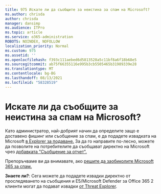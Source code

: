 ```yaml
---
title: 975 Искате ли да съобщите за неистина за спам на Microsoft?
ms.author: chrisda
author: chrisda
manager: dansimp
ms.audience: ITPro
ms.topic: article
ms.service: o365-administration
ROBOTS: NOINDEX, NOFOLLOW
localization_priority: Normal
ms.custom: 975
ms.assetid: ''
ms.openlocfilehash: f393c111aebed6d5813528a5c11bf8a6f18b68e5
ms.sourcegitcommit: ab75f66355116e995b3cb5505465b31989339e28
ms.translationtype: MT
ms.contentlocale: bg-BG
ms.lasthandoff: 08/13/2021
ms.locfileid: "58328519"
---
```

# <a name="would-you-like-to-report-a-spam-false-positive-to-microsoft"></a>Искате ли да съобщите за неистина за спам на Microsoft?

Като администратор, най-добрият начин да определите защо е доставено фишинг или съобщение за спам, е да подадете извадката на Microsoft [в Explorer за подаване.](https://protection.office.com/reportsubmission) За да го направите по-лесно, можете да позволите на потребителите да съобщават директно на Microsoft чрез [добавката "Съобщение за отчет".](https://appsource.microsoft.com/product/office/WA104381180?src=office&tab=Overview)

Препоръчваме ви да внимавате, ако [решите да заобиколите Microsoft 365 за спам.](https://docs.microsoft.com/exchange/troubleshoot/antispam/cautions-against-bypassing-spam-filters)

**Знаете ли?**: Сега можете да [](https://protection.office.com/messagetrace) подадете извадки директно от проследяването на съобщения и E5/Microsoft Defender за Office 365 2 клиенти могат да подават извадки [от Threat Explorer](https://docs.microsoft.com/microsoft-365/security/office-365-security/threat-explorer).
